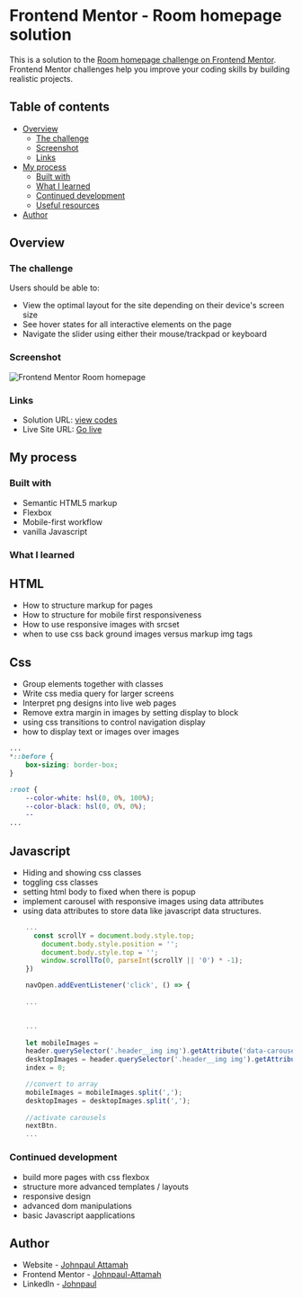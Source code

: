 # Frontend Mentor - Room homepage solution

This is a solution to the [Room homepage challenge on Frontend Mentor](https://www.frontendmentor.io/challenges/room-homepage-BtdBY_ENq). Frontend Mentor challenges help you improve your coding skills by building realistic projects.

## Table of contents

- [Overview](#overview)
  - [The challenge](#the-challenge)
  - [Screenshot](#screenshot)
  - [Links](#links)
- [My process](#my-process)
  - [Built with](#built-with)
  - [What I learned](#what-i-learned)
  - [Continued development](#continued-development)
  - [Useful resources](#useful-resources)
- [Author](#author)

## Overview

### The challenge

Users should be able to:

- View the optimal layout for the site depending on their device's screen size
- See hover states for all interactive elements on the page
- Navigate the slider using either their mouse/trackpad or keyboard

### Screenshot
![Frontend Mentor  Room homepage](https://user-images.githubusercontent.com/44214523/131536310-ac9b3697-4e68-4f06-9273-c4413f577b6d.png)

### Links

- Solution URL: [view codes](https://www.frontendmentor.io/solutions/responsive-room-homepage-using-css-flexbox-and-vanilla-javascript-kB11NzD5N)
- Live Site URL: [Go live](https://vigorous-noether-686b27.netlify.app/)

## My process

### Built with

- Semantic HTML5 markup
- Flexbox
- Mobile-first workflow
- vanilla Javascript

### What I learned

## HTML 
- How to structure markup for pages
- How to structure for mobile first responsiveness
- How to use responsive images with srcset
- when to use css back ground images versus markup img tags

## Css
- Group elements together with classes
- Write css media query for larger screens
- Interpret png designs into live web pages
- Remove extra margin in images by setting display to block
- using css transitions to control navigation display
- how to display text or images over images

```css
...
*::before {
    box-sizing: border-box;
}

:root {
    --color-white: hsl(0, 0%, 100%);
    --color-black: hsl(0, 0%, 0%);
    --
...
```
## Javascript
- Hiding and showing css classes
- toggling css classes
- setting html body to fixed when there is popup
- implement carousel with responsive images using data attributes
- using data attributes to store data like javascript data structures.

```js
    ...
      const scrollY = document.body.style.top;
        document.body.style.position = '';
        document.body.style.top = '';
        window.scrollTo(0, parseInt(scrollY || '0') * -1);
    })

    navOpen.addEventListener('click', () => {
       
    ...


    ...
        
    let mobileImages = 
    header.querySelector('.header__img img').getAttribute('data-carousel-mobile'),
    desktopImages = header.querySelector('.header__img img').getAttribute('data-carousel-desktop'),
    index = 0;

    //convert to array
    mobileImages = mobileImages.split(',');
    desktopImages = desktopImages.split(',');
    
    //activate carousels
    nextBtn.
    ...
```
### Continued development

- build more pages with css flexbox
- structure more advanced templates / layouts
- responsive design
- advanced dom manipulations
- basic Javascript aapplications


## Author

- Website - [Johnpaul Attamah](https://github.com/Johnpaul-Attamah)
- Frontend Mentor - [Johnpaul-Attamah](https://www.frontendmentor.io/profile/Johnpaul-Attamah)
- LinkedIn - [Johnpaul](https://www.linkedin.com/in/johnpaul-attamah-4b265983/)

